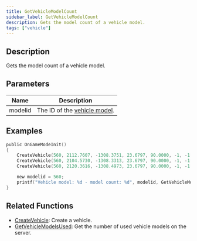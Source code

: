 ```yaml
---
title: GetVehicleModelCount
sidebar_label: GetVehicleModelCount
description: Gets the model count of a vehicle model.
tags: ["vehicle"]
---
```


<VersionWarn version='omp v1.1.0.2612' />

## Description

Gets the model count of a vehicle model.

## Parameters

| Name    | Description                                            |
|---------|--------------------------------------------------------|
| modelid | The ID of the [vehicle model](../resources/vehicleid). |

## Examples

```c
public OnGameModeInit()
{
    CreateVehicle(560, 2112.7607, -1308.3751, 23.6797, 90.0000, -1, -1, 100);
	CreateVehicle(560, 2104.5730, -1308.3313, 23.6797, 90.0000, -1, -1, 100);
	CreateVehicle(560, 2120.3616, -1308.4973, 23.6797, 90.0000, -1, -1, 100);

    new modelid = 560;
    printf("Vehicle model: %d - model count: %d", modelid, GetVehicleModelCount(modelid)); // Vehicle model: 560 - model count: 3
}
```

## Related Functions

- [CreateVehicle](CreateVehicle): Create a vehicle.
- [GetVehicleModelsUsed](GetVehicleModelsUsed): Get the number of used vehicle models on the server.
